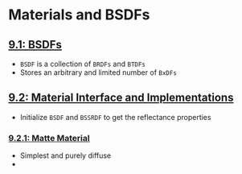 # Materials and BSDFs

## [9.1: BSDFs](http://www.pbr-book.org/3ed-2018/Materials/BSDFs.html)
- `BSDF` is a collection of `BRDFs` and `BTDFs`
- Stores an arbitrary and limited number of `BxDFs`

## [9.2: Material Interface and Implementations](http://www.pbr-book.org/3ed-2018/Materials/Material_Interface_and_Implementations.html)
- Initialize `BSDF` and `BSSRDF` to get the reflectance properties

### [9.2.1: Matte Material](http://www.pbr-book.org/3ed-2018/Materials/Material_Interface_and_Implementations.html#MatteMaterial)
- Simplest and purely diffuse
- 